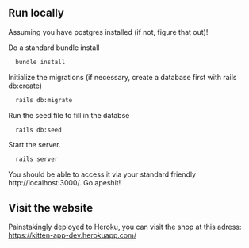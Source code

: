 
## Run locally

Assuming you have postgres installed (if not, figure that out)!

Do a standard bundle install

```bash
  bundle install
```

Initialize the migrations (if necessary, create a database first with rails db:create)

```bash
  rails db:migrate
```

Run the seed file to fill in the databse

```bash
  rails db:seed
```

Start the server. 

```bash
  rails server
```

You should be able to access it via your standard friendly http://localhost:3000/. Go apeshit!

## Visit the website

Painstakingly deployed to Heroku, you can visit the shop at this adress: https://kitten-app-dev.herokuapp.com/
